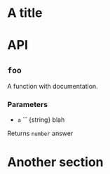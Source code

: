 # A title

# API

## `foo`

A function with documentation.

### Parameters

-   `a` **``** {string} blah

Returns `number` answer

# Another section
